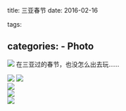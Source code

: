 title: 三亚春节
date: 2016-02-16

tags:

categories:
    - Photo
---

![](http://7xia33.com1.z0.glb.clouddn.com/sanyaIMG_8180.jpg) 
	在三亚过的春节，也没怎么出去玩……
<!-- more -->
![](http://7xia33.com1.z0.glb.clouddn.com/sanyaIMG_8062.JPG) 
![](http://7xia33.com1.z0.glb.clouddn.com/sanyaIMG_8151.JPG)  
![](http://7xia33.com1.z0.glb.clouddn.com/sanyaIMG_8077.JPG)  
![](http://7xia33.com1.z0.glb.clouddn.com/sanyaIMG_8206.JPG)  
![](http://7xia33.com1.z0.glb.clouddn.com/sanyaIMG_8194.JPG)    

<br>